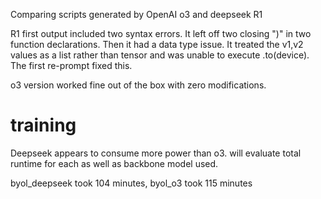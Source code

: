 Comparing scripts generated by OpenAI o3 and deepseek R1

R1 first output included two syntax errors.  It left off two closing ")" in two function declarations.   Then it had a data type issue. 
It treated the v1,v2 values as a list rather than tensor and was unable to execute .to(device).   The first re-prompt fixed this.

o3 version worked fine out of the box with zero modifications.

# training
Deepseek appears to consume more power than o3.  will evaluate total runtime for each as well as backbone model used.

byol_deepseek took 104 minutes, byol_o3 took 115 minutes
